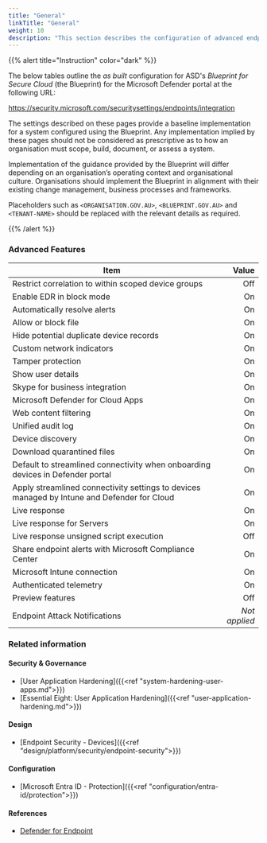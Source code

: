 ```yaml
---
title: "General"
linkTitle: "General"
weight: 10
description: "This section describes the configuration of advanced endpoint features within Microsoft Defender associated with systems built according to the guidance provided by ASD's Blueprint for Secure Cloud."
---
```


{{% alert title="Instruction" color="dark" %}}

The below tables outline the *as built* configuration for ASD's *Blueprint for Secure Cloud* (the Blueprint) for the Microsoft Defender portal at the following URL:

<https://security.microsoft.com/securitysettings/endpoints/integration>

The settings described on these pages provide a baseline implementation for a system configured using the Blueprint. Any implementation implied by these pages should not be considered as prescriptive as to how an organisation must scope, build, document, or assess a system.

Implementation of the guidance provided by the Blueprint will differ depending on an organisation’s operating context and organisational culture. Organisations should implement the Blueprint in alignment with their existing change management, business processes and frameworks.

Placeholders such as `<ORGANISATION.GOV.AU>`, `<BLUEPRINT.GOV.AU>` and `<TENANT-NAME>` should be replaced with the relevant details as required.

{{% /alert %}}

### Advanced Features

| Item                                                                                        |         Value |
| ------------------------------------------------------------------------------------------- | ------------: |
| Restrict correlation to within scoped device groups                                         |           Off |
| Enable EDR in block mode                                                                    |            On |
| Automatically resolve alerts                                                                |            On |
| Allow or block file                                                                         |            On |
| Hide potential duplicate device records                                                     |            On |
| Custom network indicators                                                                   |            On |
| Tamper protection                                                                           |            On |
| Show user details                                                                           |            On |
| Skype for business integration                                                              |            On |
| Microsoft Defender for Cloud Apps                                                           |            On |
| Web content filtering                                                                       |            On |
| Unified audit log                                                                           |            On |
| Device discovery                                                                            |            On |
| Download quarantined files                                                                  |            On |
| Default to streamlined connectivity when onboarding devices in Defender portal​​              |            On |
| Apply streamlined connectivity settings to devices managed by Intune and Defender for Cloud |            On |
| Live response                                                                               |            On |
| Live response for Servers                                                                   |            On |
| Live response unsigned script execution                                                     |           Off |
| Share endpoint alerts with Microsoft Compliance Center                                      |            On |
| Microsoft Intune connection                                                                 |            On |
| Authenticated telemetry                                                                     |            On |
| Preview features                                                                            |           Off |
| Endpoint Attack Notifications                                                               | *Not applied* |

### Related information

#### Security & Governance

* [User Application Hardening]({{<ref "system-hardening-user-apps.md">}})
* [Essential Eight: User Application Hardening]({{<ref "user-application-hardening.md">}})
  
#### Design

* [Endpoint Security - Devices]({{<ref "design/platform/security/endpoint-security">}})

#### Configuration

* [Microsoft Entra ID - Protection]({{<ref "configuration/entra-id/protection">}})

#### References

* [Defender for Endpoint](https://learn.microsoft.com/microsoft-365/security/defender-endpoint)
